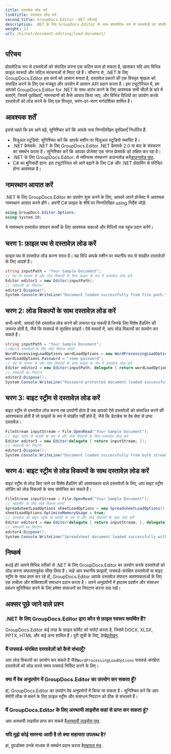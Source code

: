 ```yaml
---
title: दस्तावेज़ लोड करें
linktitle: दस्तावेज़ लोड करें
second_title: GroupDocs.Editor .NET एपीआई
description: .NET के लिए GroupDocs.Editor के साथ प्रोग्रामेटिक रूप से दस्तावेज़ों को संपादित करना सीखें। दस्तावेज़ों को लोड करने, पासवर्ड-संरक्षित फ़ाइलों को संभालने, और बहुत कुछ के लिए चरण-दर-चरण मार्गदर्शिका।
weight: 13
url: /hi/net/document-editing/load-document/
---
```

## परिचय
प्रोग्रामेटिक रूप से दस्तावेज़ों को संपादित करना एक कठिन काम हो सकता है, खासकर यदि आप विभिन्न फ़ाइल स्वरूपों और जटिल संरचनाओं से निपट रहे हैं। सौभाग्य से, .NET के लिए GroupDocs.Editor इस कार्य को आसान बनाता है, दस्तावेज़ प्रकारों की एक विस्तृत श्रृंखला को संपादित करने के लिए एक मजबूत और उपयोग में आसान API प्रदान करता है। इस ट्यूटोरियल में, हम आपको GroupDocs.Editor for .NET के साथ आरंभ करने के लिए आवश्यक सभी चीज़ों के बारे में बताएंगे, जिसमें पूर्वापेक्षाएँ, नामस्थानों को कैसे आयात किया जाए, और विभिन्न विधियों का उपयोग करके दस्तावेज़ों को लोड करने के लिए एक विस्तृत, चरण-दर-चरण मार्गदर्शिका शामिल है।
## आवश्यक शर्तें
इससे पहले कि हम आगे बढ़ें, सुनिश्चित करें कि आपके पास निम्नलिखित पूर्वापेक्षाएँ निर्धारित हैं:
- विज़ुअल स्टूडियो: सुनिश्चित करें कि आपके मशीन पर विज़ुअल स्टूडियो स्थापित है।
- .NET फ्रेमवर्क: .NET के लिए GroupDocs.Editor .NET फ्रेमवर्क 2.0 या बाद के संस्करण का समर्थन करता है। सुनिश्चित करें कि आपका प्रोजेक्ट एक संगत फ्रेमवर्क को लक्षित कर रहा है।
-  .NET के लिए GroupDocs.Editor: से नवीनतम संस्करण डाउनलोड करें[डाउनलोड पृष्ठ](https://releases.groupdocs.com/editor/net/).
- C# का बुनियादी ज्ञान: इस ट्यूटोरियल को आगे बढ़ाने के लिए C# और .NET प्रोग्रामिंग से परिचित होना आवश्यक है।
## नामस्थान आयात करें
.NET के लिए GroupDocs.Editor का उपयोग शुरू करने के लिए, आपको अपने प्रोजेक्ट में आवश्यक नामस्थान आयात करने होंगे। अपनी C# फ़ाइल के शीर्ष पर निम्नलिखित using निर्देश जोड़ें:
```csharp
using GroupDocs.Editor.Options;
using System.IO;
```
ये नामस्थान दस्तावेज़ संपादन कार्यों के लिए आवश्यक कक्षाओं और विधियों तक पहुंच प्रदान करेंगे।
## चरण 1: फ़ाइल पथ से दस्तावेज़ लोड करें
फ़ाइल पथ से दस्तावेज़ लोड करना सरल है। यह विधि आपके मशीन पर स्थानीय रूप से संग्रहीत दस्तावेज़ों के लिए आदर्श है।

```csharp
string inputPath = "Your Sample Document";
// पथ के माध्यम से और लोड विकल्पों के बिना फ़ाइल के रूप में दस्तावेज़ लोड करें
Editor editor1 = new Editor(inputPath);
// संसाधनों का निपटान
editor1.Dispose();
System.Console.WriteLine("Document loaded successfully from file path.");
```
## चरण 2: लोड विकल्पों के साथ दस्तावेज़ लोड करें
कभी-कभी, आपको ऐसे दस्तावेज़ लोड करने की ज़रूरत पड़ सकती है जिनके लिए विशेष हैंडलिंग की ज़रूरत होती है, जैसे कि पासवर्ड से सुरक्षित फ़ाइलें। ऐसे मामलों में, आप लोड विकल्पों का उपयोग कर सकते हैं।

```csharp
string inputPath = "Your Sample Document";
//Word दस्तावेज़ों के लिए लोड विकल्प बनाएँ
WordProcessingLoadOptions wordLoadOptions = new WordProcessingLoadOptions();
wordLoadOptions.Password = "some password";
// पथ के माध्यम से और लोड विकल्पों के साथ फ़ाइल के रूप में दस्तावेज़ लोड करें
Editor editor2 = new Editor(inputPath, delegate { return wordLoadOptions; });
// संसाधनों का निपटान
editor2.Dispose();
System.Console.WriteLine("Password-protected document loaded successfully.");
```
## चरण 3: बाइट स्ट्रीम से दस्तावेज़ लोड करें
बाइट स्ट्रीम से दस्तावेज़ लोड करना तब उपयोगी होता है जब आपको ऐसे दस्तावेज़ों को संसाधित करने की आवश्यकता होती है जो फ़ाइलों के रूप में संग्रहीत नहीं होते हैं, जैसे कि डेटाबेस या वेब सेवा से प्राप्त दस्तावेज़।

```csharp
FileStream inputStream = File.OpenRead("Your Sample Document");
// बाइट स्ट्रीम से सामग्री के रूप में और लोड विकल्पों के बिना दस्तावेज़ लोड करें
Editor editor3 = new Editor(delegate { return inputStream; });
// संसाधनों का निपटान
editor3.Dispose();
System.Console.WriteLine("Document loaded successfully from byte stream.");
```
## चरण 4: बाइट स्ट्रीम से लोड विकल्पों के साथ दस्तावेज़ लोड करें
बाइट स्ट्रीम से लोड किए जाने पर विशेष हैंडलिंग की आवश्यकता वाले दस्तावेज़ों के लिए, आप बाइट स्ट्रीम लोडिंग को लोड विकल्पों के साथ संयोजित कर सकते हैं।

```csharp
FileStream inputStream = File.OpenRead("Your Sample Document");
// स्प्रेडशीट के लिए लोड विकल्प बनाएँ
SpreadsheetLoadOptions sheetLoadOptions = new SpreadsheetLoadOptions();
sheetLoadOptions.OptimizeMemoryUsage = true;
// दस्तावेज़ को बाइट स्ट्रीम से सामग्री के रूप में और लोड विकल्पों के साथ लोड करें
Editor editor4 = new Editor(delegate { return inputStream; }, delegate { return sheetLoadOptions; });
// संसाधनों का निपटान
editor4.Dispose();
System.Console.WriteLine("Spreadsheet document loaded successfully with load options.");
```
## निष्कर्ष
बधाई हो! आपने विभिन्न तरीकों से .NET के लिए GroupDocs.Editor का उपयोग करके दस्तावेज़ों को लोड करना सफलतापूर्वक सीख लिया है। चाहे आप स्थानीय फ़ाइलों, पासवर्ड-संरक्षित दस्तावेज़ों या बाइट स्ट्रीम के साथ काम कर रहे हों, GroupDocs.Editor आपके दस्तावेज़ संपादन आवश्यकताओं के लिए एक लचीला और शक्तिशाली समाधान प्रदान करता है। अपने अनुप्रयोगों में इष्टतम प्रदर्शन और संसाधन प्रबंधन सुनिश्चित करने के लिए हमेशा संसाधनों का निपटान करना याद रखें।
## अक्सर पूछे जाने वाले प्रश्न
### .NET के लिए GroupDocs.Editor द्वारा कौन से फ़ाइल स्वरूप समर्थित हैं?
 GroupDocs.Editor कई तरह के फ़ाइल फ़ॉर्मेट को सपोर्ट करता है, जिसमें DOCX, XLSX, PPTX, HTML और कई अन्य शामिल हैं। पूरी सूची के लिए, देखें[प्रलेखन](https://tutorials.groupdocs.com/editor/net/).
### मैं पासवर्ड-संरक्षित दस्तावेज़ों को कैसे संभालूँ?
 आप लोड विकल्पों का उपयोग कर सकते हैं जैसे`WordProcessingLoadOptions` पासवर्ड-संरक्षित दस्तावेज़ों को लोड करते समय पासवर्ड निर्दिष्ट करने के लिए।
### क्या मैं वेब अनुप्रयोग में GroupDocs.Editor का उपयोग कर सकता हूँ?
हां, GroupDocs.Editor का उपयोग वेब अनुप्रयोगों में किया जा सकता है। सुनिश्चित करें कि आप मेमोरी लीक से बचने के लिए फ़ाइल स्ट्रीम और संसाधन निपटान को ठीक से संभालते हैं।
### मैं GroupDocs.Editor के लिए अस्थायी लाइसेंस कहां से प्राप्त कर सकता हूं?
 आप अस्थायी लाइसेंस प्राप्त कर सकते हैं[अस्थायी लाइसेंस पृष्ठ](https://purchase.groupdocs.com/temporary-license/).
### यदि मुझे कोई समस्या आती है तो क्या सहायता उपलब्ध है?
 हां, ग्रुपडॉक्स उनके माध्यम से समर्थन प्रदान करता है[सहयता मंच](https://forum.groupdocs.com/c/editor/20).